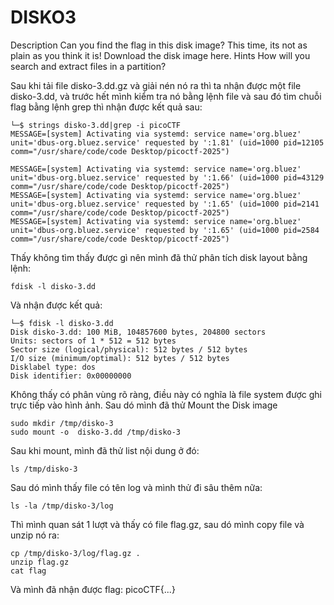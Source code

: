 # DISKO3
Description
Can you find the flag in this disk image? This time, its not as plain as you think it is!
Download the disk image here.
Hints 
How will you search and extract files in a partition?

Sau khi tải file disko-3.dd.gz và giải nén nó ra thì ta nhận được một file disko-3.dd, và trước hết mình kiểm tra nó bằng lệnh file và sau
đó tìm chuỗi flag bằng lệnh grep thì nhận được kết quả sau:
```
└─$ strings disko-3.dd|grep -i picoCTF
MESSAGE=[system] Activating via systemd: service name='org.bluez' unit='dbus-org.bluez.service' requested by ':1.81' (uid=1000 pid=12105 comm="/usr/share/code/code Desktop/picoctf-2025")

MESSAGE=[system] Activating via systemd: service name='org.bluez' unit='dbus-org.bluez.service' requested by ':1.66' (uid=1000 pid=43129 comm="/usr/share/code/code Desktop/picoctf-2025")
MESSAGE=[system] Activating via systemd: service name='org.bluez' unit='dbus-org.bluez.service' requested by ':1.65' (uid=1000 pid=2141 comm="/usr/share/code/code Desktop/picoctf-2025")
MESSAGE=[system] Activating via systemd: service name='org.bluez' unit='dbus-org.bluez.service' requested by ':1.65' (uid=1000 pid=2584 comm="/usr/share/code/code Desktop/picoctf-2025")
```
Thấy không tìm thấy được gì nên mình đã thử phân tích disk layout bằng lệnh:
```
fdisk -l disko-3.dd
```
Và nhận được kết quả:
```
└─$ fdisk -l disko-3.dd
Disk disko-3.dd: 100 MiB, 104857600 bytes, 204800 sectors
Units: sectors of 1 * 512 = 512 bytes
Sector size (logical/physical): 512 bytes / 512 bytes
I/O size (minimum/optimal): 512 bytes / 512 bytes
Disklabel type: dos
Disk identifier: 0x00000000
```
Không thấy có phân vùng rõ ràng, điều này có nghĩa là file system được ghi trực tiếp vào hình ảnh.
Sau dó mình đã thử Mount the Disk image
```
sudo mkdir /tmp/disko-3
sudo mount -o  disko-3.dd /tmp/disko-3
```
Sau khi mount, mình đã thử list nội dung ở đó:
```
ls /tmp/disko-3
```
Sau dó mình thấy file có tên log và mình thử đi sâu thêm nữa:
```
ls -la /tmp/disko-3/log
```
Thì mình quan sát 1 lượt và thấy có file flag.gz, sau dó mình copy file và unzip nó ra:
```
cp /tmp/disko-3/log/flag.gz .
unzip flag.gz
cat flag
```
Và mình đã nhận được flag:
picoCTF{...}
